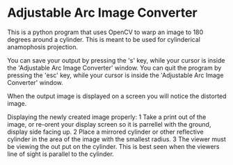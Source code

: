 # Adjustable Arc Image Converter

This is a python program that uses OpenCV to warp an image to 180 degrees around a cylinder. 
This is meant to be used for cylinderical anamophosis projection. 

You can save your output by pressing the 's' key, while your cursor is inside the 'Adjustable Arc Image Converter' window.
You can quit the program by pressing the 'esc' key, while your cursor is inside the 'Adjustable Arc Image Converter' window.

When the output image is displayed on a screen you will notice the distorted image.

   Displaying the newly created image properly:
      1 Take a print out of the image, or re-orent your display screen so it is parrellel with the ground, display side facing up.
      2 Place a mirrored cylinder or other reflective cylinder in the area of the image with the smallest radius.
      3 The viewer must be viewing the out put on the cylinder. 
	This is best seen when the viewers line of sight is parallel to the cylinder.
